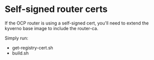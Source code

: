 # Self-signed router certs
If the OCP router is using a self-signed cert, you'll need to extend the kyverno base image to include the router-ca.

Simply run:
- get-registry-cert.sh
- build.sh